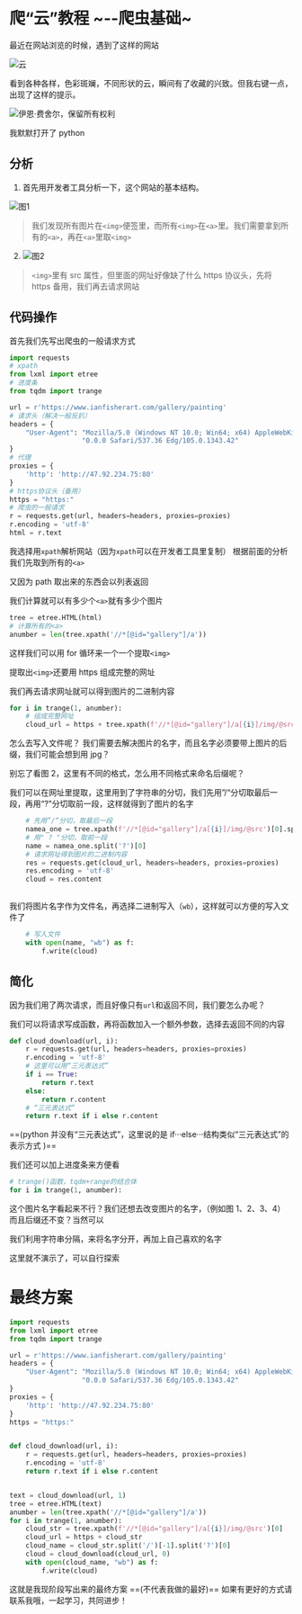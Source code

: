 # 爬“云”教程 ~--爬虫基础~

最近在网站浏览的时候，遇到了这样的网站

![云](http://images.jiangtblog.top/img/Snipaste_2022-12-03_00-16-56.png)

看到各种各样，色彩斑斓，不同形状的云，瞬间有了收藏的兴致。但我右键一点，出现了这样的提示。

![伊恩·费舍尔，保留所有权利](http://images.jiangtblog.top/img/Snipaste_2022-12-03_00-17-15.png)

我默默打开了 python

## 分析

1. 首先用开发者工具分析一下，这个网站的基本结构。

  ![图1](http://images.jiangtblog.top/img/Snipaste_2022-12-03_00-17-41.png)

  > 我们发现所有图片在`<img>`便签里，而所有`<img>`在`<a>`里。我们需要拿到所有的`<a>`，再在`<a>`里取`<img>`

2. ![图2](http://images.jiangtblog.top/img/Snipaste_2022-12-03_00-18-39.png)

  > `<img>`里有 src 属性，但里面的网址好像缺了什么
https 协议头，先将 https 备用，我们再去请求网站

## 代码操作

首先我们先写出爬虫的一般请求方式

```python
import requests
# xpath
from lxml import etree
# 进度条
from tqdm import trange

url = r'https://www.ianfisherart.com/gallery/painting'
# 请求头（解决一般反扒）
headers = {
    "User-Agent": "Mozilla/5.0 (Windows NT 10.0; Win64; x64) AppleWebKit/537.36 (KHTML, like Gecko) Chrome/105."
                  "0.0.0 Safari/537.36 Edg/105.0.1343.42"
}
# 代理
proxies = {
    'http': 'http://47.92.234.75:80'
}
# https协议头（备用）
https = "https:"
# 爬虫的一般请求
r = requests.get(url, headers=headers, proxies=proxies)
r.encoding = 'utf-8'
html = r.text
```

我选择用`xpath`解析网站（因为`xpath`可以在开发者工具里复制）
根据前面的分析我们先取到所有的`<a>`

又因为 path 取出来的东西会以列表返回

我们计算就可以有多少个`<a>`就有多少个图片

```python
tree = etree.HTML(html)
# 计算所有的<a>
anumber = len(tree.xpath('//*[@id="gallery"]/a'))
```

这样我们可以用 for 循环来一个一个提取`<img>`

提取出`<img>`还要用 https 组成完整的网址

我们再去请求网址就可以得到图片的二进制内容

```python
for i in trange(1, anumber):
    # 组成完整网址
    cloud_url = https + tree.xpath(f'//*[@id="gallery"]/a[{i}]/img/@src')[0]
```

怎么去写入文件呢？
我们需要去解决图片的名字，而且名字必须要带上图片的后缀，我们可能会想到用 jpg？

别忘了看图 2，这里有不同的格式，怎么用不同格式来命名后缀呢？

我们可以在网址里提取，这里用到了字符串的分切，我们先用”/“分切取最后一段，再用“?"分切取前一段，这样就得到了图片的名字

```python
	# 先用”/“分切，取最后一段
    namea_one = tree.xpath(f'//*[@id="gallery"]/a[{i}]/img/@src')[0].split('/')[-1]
    # 用" ? "分切，取前一段
    name = namea_one.split('?')[0]
    # 请求网址得到图片的二进制内容
    res = requests.get(cloud_url, headers=headers, proxies=proxies)
    res.encoding = 'utf-8'
    cloud = res.content
   
```

我们将图片名字作为文件名，再选择二进制写入（`wb`），这样就可以方便的写入文件了

```python
	# 写入文件
    with open(name, "wb") as f:
        f.write(cloud)
```



## 简化

因为我们用了两次请求，而且好像只有`url`和返回不同，我们要怎么办呢？

我们可以将请求写成函数，再将函数加入一个额外参数，选择去返回不同的内容

```python
def cloud_download(url, i):
    r = requests.get(url, headers=headers, proxies=proxies)
    r.encoding = 'utf-8'
    # 这里可以用“三元表达式”
    if i == True:
        return r.text
    else:
        return r.content
    # “三元表达式”
    return r.text if i else r.content
```

==(python 并没有“三元表达式”，这里说的是 if···else···结构类似“三元表达式”的表示方式 )==

我们还可以加上进度条来方便看

```python
# trange()函数，tqdm+range的结合体
for i in trange(1, anumber):
```

这个图片名字看起来不行？我们还想去改变图片的名字，（例如图 1、2、3、4）而且后缀还不变？当然可以

我们利用字符串分隔，来将名字分开，再加上自己喜欢的名字

这里就不演示了，可以自行探索

# 最终方案

```python
import requests
from lxml import etree
from tqdm import trange

url = r'https://www.ianfisherart.com/gallery/painting'
headers = {
    "User-Agent": "Mozilla/5.0 (Windows NT 10.0; Win64; x64) AppleWebKit/537.36 (KHTML, like Gecko) Chrome/105."
                  "0.0.0 Safari/537.36 Edg/105.0.1343.42"
}
proxies = {
    'http': 'http://47.92.234.75:80'
}
https = "https:"


def cloud_download(url, i):
    r = requests.get(url, headers=headers, proxies=proxies)
    r.encoding = 'utf-8'
    return r.text if i else r.content


text = cloud_download(url, 1)
tree = etree.HTML(text)
anumber = len(tree.xpath('//*[@id="gallery"]/a'))
for i in trange(1, anumber):
    cloud_str = tree.xpath(f'//*[@id="gallery"]/a[{i}]/img/@src')[0]
    cloud_url = https + cloud_str
    cloud_name = cloud_str.split('/')[-1].split('?')[0]
    cloud = cloud_download(cloud_url, 0)
    with open(cloud_name, "wb") as f:
        f.write(cloud)
```

这就是我现阶段写出来的最终方案 ==(不代表我做的最好)==
如果有更好的方式请联系我哦，一起学习，共同进步！